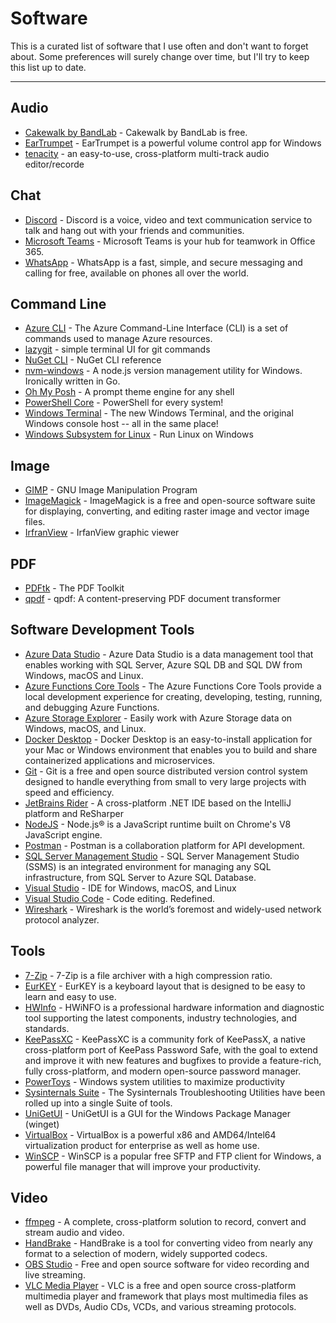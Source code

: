 # Software

This is a curated list of software that I use often and don't want to forget about.
Some preferences will surely change over time, but I'll try to keep this list up to date.

---

## Audio

* [Cakewalk by BandLab](https://www.bandlab.com/products/cakewalk) - Cakewalk by BandLab is free.
* [EarTrumpet](https://www.microsoft.com/en-us/p/eartrumpet/9nblggh516xp) - EarTrumpet is a powerful volume control app for Windows
* [tenacity](https://tenacityaudio.org/) - an easy-to-use, cross-platform multi-track audio editor/recorde

## Chat

* [Discord](https://discord.com/download) - Discord is a voice, video and text communication service to talk and hang out with your friends and communities.
* [Microsoft Teams](https://www.microsoft.com/en-us/microsoft-365/microsoft-teams/download-app) - Microsoft Teams is your hub for teamwork in Office 365.
* [WhatsApp](https://www.whatsapp.com/download) - WhatsApp is a fast, simple, and secure messaging and calling for free, available on phones all over the world.

## Command Line

* [Azure CLI](https://docs.microsoft.com/en-us/cli/azure/install-azure-cli) - The Azure Command-Line Interface (CLI) is a set of commands used to manage Azure resources.
* [lazygit](https://github.com/jesseduffield/lazygit) - simple terminal UI for git commands
* [NuGet CLI](https://docs.microsoft.com/en-us/nuget/reference/nuget-exe-cli-reference) - NuGet CLI reference
* [nvm-windows](https://github.com/coreybutler/nvm-windows) - A node.js version management utility for Windows. Ironically written in Go.
* [Oh My Posh](https://ohmyposh.dev/) - A prompt theme engine for any shell
* [PowerShell Core](https://aka.ms/powershell-release?tag=stable) - PowerShell for every system!
* [Windows Terminal](https://aka.ms/terminal) - The new Windows Terminal, and the original Windows console host -- all in the same place!
* [Windows Subsystem for Linux](https://docs.microsoft.com/en-us/windows/wsl/install) - Run Linux on Windows

## Image

* [GIMP](https://www.gimp.org/) - GNU Image Manipulation Program
* [ImageMagick](https://imagemagick.org/index.php) - ImageMagick is a free and open-source software suite for displaying, converting, and editing raster image and vector image files.
* [IrfranView](https://www.irfanview.com/) - IrfanView graphic viewer

## PDF

* [PDFtk](https://www.pdflabs.com/tools/pdftk-the-pdf-toolkit/) - The PDF Toolkit
* [qpdf](https://github.com/qpdf/qpdf) - qpdf: A content-preserving PDF document transformer

## Software Development Tools

* [Azure Data Studio](https://docs.microsoft.com/en-us/sql/azure-data-studio/download?view=sql-server-ver15) - Azure Data Studio is a data management tool that enables working with SQL Server, Azure SQL DB and SQL DW from Windows, macOS and Linux.
* [Azure Functions Core Tools](https://docs.microsoft.com/en-us/azure/azure-functions/functions-run-local?tabs=windows%2Ccsharp%2Cbash) - The Azure Functions Core Tools provide a local development experience for creating, developing, testing, running, and debugging Azure Functions.
* [Azure Storage Explorer](https://azure.microsoft.com/en-us/features/storage-explorer/) - Easily work with Azure Storage data on Windows, macOS, and Linux.
* [Docker Desktop](https://www.docker.com/products/docker-desktop) - Docker Desktop is an easy-to-install application for your Mac or Windows environment that enables you to build and share containerized applications and microservices.
* [Git](https://git-scm.com/) - Git is a free and open source distributed version control system designed to handle everything from small to very large projects with speed and efficiency.
* [JetBrains Rider](https://www.jetbrains.com/rider/) - A cross-platform .NET IDE based on the IntelliJ platform and ReSharper
* [NodeJS](https://nodejs.org/en/) - Node.js® is a JavaScript runtime built on Chrome's V8 JavaScript engine.
* [Postman](https://www.postman.com/) - Postman is a collaboration platform for API development.
* [SQL Server Management Studio](https://docs.microsoft.com/en-us/sql/ssms/download-sql-server-management-studio-ssms?view=sql-server-ver15) - SQL Server Management Studio (SSMS) is an integrated environment for managing any SQL infrastructure, from SQL Server to Azure SQL Database.
* [Visual Studio](https://visualstudio.microsoft.com/) - IDE for Windows, macOS, and Linux
* [Visual Studio Code](https://code.visualstudio.com/) - Code editing. Redefined.
* [Wireshark](https://www.wireshark.org/) - Wireshark is the world’s foremost and widely-used network protocol analyzer.

## Tools

* [7-Zip](https://www.7-zip.org/) - 7-Zip is a file archiver with a high compression ratio.
* [EurKEY](https://eurkey.steffen.bruentjen.eu/) - EurKEY is a keyboard layout that is designed to be easy to learn and easy to use.
* [HWInfo](https://www.hwinfo.com/) - HWiNFO is a professional hardware information and diagnostic tool supporting the latest components, industry technologies, and standards.
* [KeePassXC](https://keepassxc.org/) - KeePassXC is a community fork of KeePassX, a native cross-platform port of KeePass Password Safe, with the goal to extend and improve it with new features and bugfixes to provide a feature-rich, fully cross-platform, and modern open-source password manager.
* [PowerToys](https://learn.microsoft.com/en-us/windows/powertoys/) - Windows system utilities to maximize productivity
* [Sysinternals Suite](https://docs.microsoft.com/en-us/sysinternals/downloads/sysinternals-suite) - The Sysinternals Troubleshooting Utilities have been rolled up into a single Suite of tools.
* [UniGetUI](https://www.marticliment.com/unigetui/) - UniGetUI is a GUI for the Windows Package Manager (winget)
* [VirtualBox](https://www.virtualbox.org/) - VirtualBox is a powerful x86 and AMD64/Intel64 virtualization product for enterprise as well as home use.
* [WinSCP](https://winscp.net/eng/index.php) - WinSCP is a popular free SFTP and FTP client for Windows, a powerful file manager that will improve your productivity.

## Video

* [ffmpeg](https://ffmpeg.org/) - A complete, cross-platform solution to record, convert and stream audio and video.
* [HandBrake](https://handbrake.fr/) - HandBrake is a tool for converting video from nearly any format to a selection of modern, widely supported codecs.
* [OBS Studio](https://obsproject.com/) - Free and open source software for video recording and live streaming.
* [VLC Media Player](https://www.videolan.org/vlc/index.html) - VLC is a free and open source cross-platform multimedia player and framework that plays most multimedia files as well as DVDs, Audio CDs, VCDs, and various streaming protocols.
